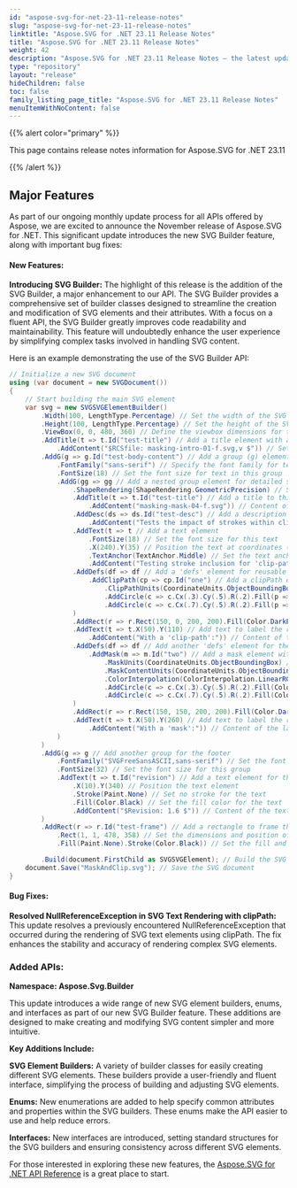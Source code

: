 ```yaml
---
id: "aspose-svg-for-net-23-11-release-notes"
slug: "aspose-svg-for-net-23-11-release-notes"
linktitle: "Aspose.SVG for .NET 23.11 Release Notes"
title: "Aspose.SVG for .NET 23.11 Release Notes"
weight: 42
description: "Aspose.SVG for .NET 23.11 Release Notes – the latest updates and fixes."
type: "repository"
layout: "release"
hideChildren: false
toc: false
family_listing_page_title: "Aspose.SVG for .NET 23.11 Release Notes"
menuItemWithNoContent: false
---
```

{{% alert color="primary" %}}

This page contains release notes information for Aspose.SVG for .NET 23.11

{{% /alert %}}

## **Major Features**

As part of our ongoing monthly update process for all APIs offered by Aspose, we are excited to announce the November release of Aspose.SVG for .NET. This significant update introduces the new SVG Builder feature, along with important bug fixes:

#### **New Features:**

**Introducing SVG Builder:** The highlight of this release is the addition of the SVG Builder, a major enhancement to our API. The SVG Builder provides a comprehensive set of builder classes designed to streamline the creation and modification of SVG elements and their attributes. With a focus on a fluent API, the SVG Builder greatly improves code readability and maintainability. This feature will undoubtedly enhance the user experience by simplifying complex tasks involved in handling SVG content.

Here is an example demonstrating the use of the SVG Builder API:
```csharp
// Initialize a new SVG document
using (var document = new SVGDocument())
{
    // Start building the main SVG element
    var svg = new SVGSVGElementBuilder()
        .Width(100, LengthType.Percentage) // Set the width of the SVG to 100%
        .Height(100, LengthType.Percentage) // Set the height of the SVG to 100%
        .ViewBox(0, 0, 480, 360) // Define the viewbox dimensions for the SVG
        .AddTitle(t => t.Id("test-title") // Add a title element with an ID
            .AddContent("$RCSfile: masking-intro-01-f.svg,v $")) // Set the content of the title element
        .AddG(g => g.Id("test-body-content") // Add a group (g) element with an ID for body content
            .FontFamily("sans-serif") // Specify the font family for text in this group
            .FontSize(18) // Set the font size for text in this group
            .AddG(gg => gg // Add a nested group element for detailed structuring
                .ShapeRendering(ShapeRendering.GeometricPrecision) // Set the shape rendering mode
                .AddTitle(t => t.Id("test-title") // Add a title to this nested group
                    .AddContent("masking-mask-04-f.svg")) // Content of the nested title
                .AddDesc(ds => ds.Id("test-desc") // Add a description element with an ID
                    .AddContent("Tests the impact of strokes within clipPath and mask")) // Description content
                .AddText(t => t // Add a text element
                    .FontSize(18) // Set the font size for this text
                    .X(240).Y(35) // Position the text at coordinates (240, 35)
                    .TextAnchor(TextAnchor.Middle) // Set the text anchor (alignment)
                    .AddContent("Testing stroke inclusion for 'clip-path' and 'mask'")) // The text content
                .AddDefs(df => df // Add a 'defs' element for reusable content like clipPath
                    .AddClipPath(cp => cp.Id("one") // Add a clipPath element with an ID
                        .ClipPathUnits(CoordinateUnits.ObjectBoundingBox) // Set the coordinate units for the clipPath
                        .AddCircle(c => c.Cx(.3).Cy(.5).R(.2).Fill(p => p.None()).StrokeWidth(.15).Stroke(Color.Red)) // Add a circle to the clipPath
                        .AddCircle(c => c.Cx(.7).Cy(.5).R(.2).Fill(p => p.None()).StrokeWidth(.15).Stroke(p => p.None()))) // Add another circle to the clipPath
                )
                .AddRect(r => r.Rect(150, 0, 200, 200).Fill(Color.DarkBlue).ClipPath(p => p.ClipSourceId("one"))) // Add a rectangle with a clipPath
                .AddText(t => t.X(50).Y(110) // Add text to label the rectangle with clipPath
                    .AddContent("With a 'clip-path':")) // Content of the label
                .AddDefs(df => df // Add another 'defs' element for the mask definition
                    .AddMask(m => m.Id("two") // Add a mask element with an ID
                        .MaskUnits(CoordinateUnits.ObjectBoundingBox) // Set mask units
                        .MaskContentUnits(CoordinateUnits.ObjectBoundingBox) // Set mask content units
                        .ColorInterpolation(ColorInterpolation.LinearRGB) // Set color interpolation for the mask
                        .AddCircle(c => c.Cx(.3).Cy(.5).R(.2).Fill(Color.Blue).StrokeWidth(.15).Stroke(Color.Red)) // Add a circle to the mask
                        .AddCircle(c => c.Cx(.7).Cy(.5).R(.2).Fill(Color.Blue).StrokeWidth(.15).Stroke(p => p.None()))) // Add another circle to the mask
                )
                .AddRect(r => r.Rect(150, 150, 200, 200).Fill(Color.DarkBlue).Mask(p => p.MaskSourceId("two"))) // Add a rectangle with a mask
                .AddText(t => t.X(50).Y(260) // Add text to label the rectangle with mask
                    .AddContent("With a 'mask':")) // Content of the label
            )
        )
        .AddG(g => g // Add another group for the footer
            .FontFamily("SVGFreeSansASCII,sans-serif") // Set the font family for this group
            .FontSize(32) // Set the font size for this group
            .AddText(t => t.Id("revision") // Add a text element for the revision number
                .X(10).Y(340) // Position the text element
                .Stroke(Paint.None) // Set no stroke for the text
                .Fill(Color.Black) // Set the fill color for the text
                .AddContent("$Revision: 1.6 $")) // Content of the text element
        )
        .AddRect(r => r.Id("test-frame") // Add a rectangle to frame the SVG content
            .Rect(1, 1, 478, 358) // Set the dimensions and position of the rectangle
            .Fill(Paint.None).Stroke(Color.Black)) // Set the fill and stroke for the frame

        .Build(document.FirstChild as SVGSVGElement); // Build the SVG element and append it to the document
    document.Save("MaskAndClip.svg"); // Save the SVG document
}

```
#### **Bug Fixes:**

**Resolved NullReferenceException in SVG Text Rendering with clipPath:** This update resolves a previously encountered NullReferenceException that occurred during the rendering of SVG text elements using clipPath. The fix enhances the stability and accuracy of rendering complex SVG elements.

### **Added APIs:**

**Namespace: Aspose.Svg.Builder**

This update introduces a wide range of new SVG element builders, enums, and interfaces as part of our new SVG Builder feature. These additions are designed to make creating and modifying SVG content simpler and more intuitive.

**Key Additions Include:**

**SVG Element Builders:** A variety of builder classes for easily creating different SVG elements. These builders provide a user-friendly and fluent interface, simplifying the process of building and adjusting SVG elements.

**Enums:** New enumerations are added to help specify common attributes and properties within the SVG builders. These enums make the API easier to use and help reduce errors.

**Interfaces:** New interfaces are introduced, setting standard structures for the SVG builders and ensuring consistency across different SVG elements.

For those interested in exploring these new features, the [Aspose.SVG for .NET API Reference](https://reference.aspose.com/svg/net/aspose.svg.builder/) is a great place to start.

